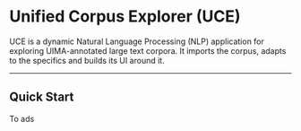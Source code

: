 # Unified Corpus Explorer (UCE)


UCE is a dynamic Natural Language Processing (NLP) application for exploring UIMA-annotated large text corpora. It imports the corpus, adapts to the specifics and builds its UI around it.  

-----------------

## Quick Start

To ads